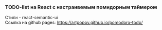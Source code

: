 ### TODO-list на React c настраивемым помидорным таймером

Стили - react-semantic-ui  
Ссылка на github pages: https://artpopov.github.io/pomodoro-todo/
